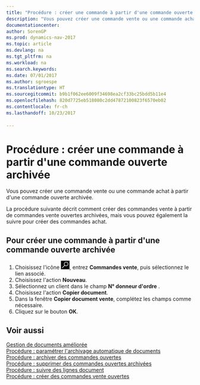 ```yaml
---
title: "Procédure : créer une commande à partir d'une commande ouverte archivée"
description: "Vous pouvez créer une commande vente ou une commande achat à partir d'une commande ouverte archivée."
documentationcenter: 
author: SorenGP
ms.prod: dynamics-nav-2017
ms.topic: article
ms.devlang: na
ms.tgt_pltfrm: na
ms.workload: na
ms.search.keywords: 
ms.date: 07/01/2017
ms.author: sgroespe
ms.translationtype: HT
ms.sourcegitcommit: b9b1f062ee6009f34698ea2cf33bc25bdd5b11e4
ms.openlocfilehash: 820d7725eb518080c2dd47872100823f6570eb02
ms.contentlocale: fr-ch
ms.lasthandoff: 10/23/2017

---
```

# <a name="how-to-create-an-order-from-an-archived-blanket-order"></a>Procédure : créer une commande à partir d'une commande ouverte archivée
Vous pouvez créer une commande vente ou une commande achat à partir d'une commande ouverte archivée.  

La procédure suivante décrit comment créer des commandes vente à partir de commandes vente ouvertes archivées, mais vous pouvez également la suivre pour créer des commandes achat.  

## <a name="to-create-an-order-from-an-archived-blanket-order"></a>Pour créer une commande à partir d'une commande ouverte archivée  

1.  Choisissez l'icône ![Page ou état pour la recherche](../../media/ui-search/search_small.png "icône Page ou état pour la recherche"), entrez **Commandes vente**, puis sélectionnez le lien associé.  
2.  Choisissez l'action **Nouveau**.   
3.  Sélectionnez un client dans le champ **N° donneur d'ordre** .  
4.  Choisissez l'action **Copier document**.  
5.  Dans la fenêtre **Copier document vente**, complétez les champs comme nécessaire.
6.  Cliquez sur le bouton **OK**.  

## <a name="see-also"></a>Voir aussi  
 [Gestion de documents améliorée](enhanced-document-management.md)   
 [Procédure : paramétrer l'archivage automatique de documents](how-to-set-up-automatic-archiving-of-documents.md)   
 [Procédure : archiver des commandes ouvertes](how-to-archive-blanket-orders.md)   
 [Procédure : supprimer des commandes ouvertes archivées](how-to-delete-archived-blanket-orders.md)   
 [Procédure : suivre des lignes document](how-to-track-document-lines.md)  
 [Procédure : créer des commandes vente ouvertes](../../sales-how-to-create-blanket-sales-orders.md) 

